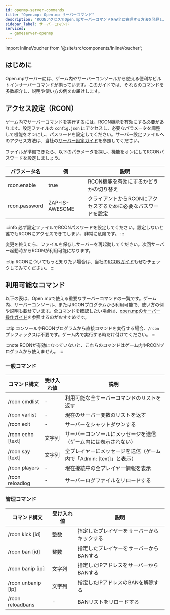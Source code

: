 ```yaml
---
id: openmp-server-commands
title: "Open.mp: Open.mp サーバーコマンド"
description: "RCONアクセスでOpen.mpサーバーコマンドを安全に管理する方法を発見し、サーバーコントロールを強化しよう → 今すぐチェック"
sidebar_label: サーバーコマンド
services:
  - gameserver-openmp
---
```


import InlineVoucher from '@site/src/components/InlineVoucher';

## はじめに

Open.mpサーバーには、ゲーム内やサーバーコンソールから使える便利なビルトインサーバーコマンドが揃っています。このガイドでは、それらのコマンドを多数紹介し、説明や使い方の例をお届けします。

<InlineVoucher />

## アクセス設定（RCON）

ゲーム内でサーバーコマンドを実行するには、RCON機能を有効にする必要があります。設定ファイルの `config.json` にアクセスし、必要なパラメータを調整して機能をオンにし、パスワードを設定してください。サーバー設定ファイルへのアクセス方法は、当社の[サーバー設定ガイド](openmp-configuration.md)を参照してください。

ファイルが準備できたら、以下のパラメータを探し、機能をオンにしてRCONパスワードを設定しましょう。

| パラメータ名                 | 例                                     | 説明                                                                                     |
| ------------------------------ | --------------------------------------- | ----------------------------------------------------------------------------------------- | 
| rcon.enable                    | true                                    | RCON機能を有効にするかどうかの切り替え                                                 |
| rcon.password                  | ZAP-IS-AWESOME                          | クライアントからRCONにアクセスするために必要なパスワードを設定                           |

:::info
必ず設定ファイルでRCONパスワードを設定してください。設定しないと誰でもRCONにアクセスできてしまい、非常に危険です。
:::

変更を終えたら、ファイルを保存しサーバーを再起動してください。次回サーバー起動時からRCONが利用可能になります。

:::tip
RCONについてもっと知りたい場合は、当社の[RCONガイド](openmp-rcon.md)もぜひチェックしてみてください。
:::

## 利用可能なコマンド

以下の表は、Open.mpで使える重要なサーバーコマンドの一覧です。ゲーム内、サーバーコンソール、またはRCONプログラムから利用可能で、使い方の例や説明も載せています。全コマンドを確認したい場合は、[open.mpのサーバー操作ガイド](https://www.open.mp/docs/server/ControllingServer)を参照するのがおすすめです。

:::tip
コンソールやRCONプログラムから直接コマンドを実行する場合、`/rcon` プレフィックスは不要です。ゲーム内で実行する時だけ付けてください。
:::

:::note
RCONが有効になっていないと、これらのコマンドはゲーム内やRCONプログラムから使えません。
:::

### 一般コマンド

| コマンド構文                 | 受け入れ値       | 説明                                                          | 
| ------------------------------ | ---------------- | -------------------------------------------------------------- | 
| /rcon cmdlist                  | -                | 利用可能な全サーバーコマンドのリストを返す                     | 
| /rcon varlist                  | -                | 現在のサーバー変数のリストを返す                               | 
| /rcon exit                     | -                | サーバーをシャットダウンする                                   | 
| /rcon echo [text]              | 文字列           | サーバーコンソールにメッセージを送信（ゲーム内には表示されない）| 
| /rcon say [text]               | 文字列           | 全プレイヤーにメッセージを送信（ゲーム内で「Admin: [text]」と表示）| 
| /rcon players                  | -                | 現在接続中の全プレイヤー情報を表示                             |
| /rcon reloadlog                | -                | サーバーログファイルをリロードする                             |

### 管理コマンド

| コマンド構文                 | 受け入れ値       | 説明                                                          | 
| ------------------------------ | ---------------- | -------------------------------------------------------------- | 
| /rcon kick [id]                | 整数             | 指定したプレイヤーをサーバーからキックする                     | 
| /rcon ban [id]                 | 整数             | 指定したプレイヤーをサーバーからBANする                        | 
| /rcon banip [ip]               | 文字列           | 指定したIPアドレスをサーバーからBANする                        | 
| /rcon unbanip [ip]             | 文字列           | 指定したIPアドレスのBANを解除する                              | 
| /rcon reloadbans               | -                | BANリストをリロードする                                       |

<InlineVoucher />